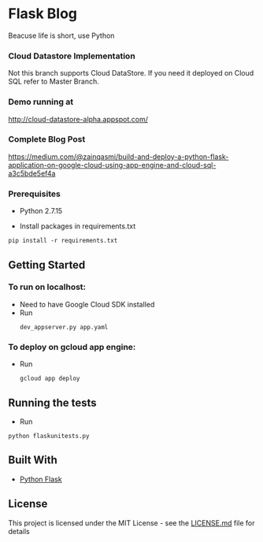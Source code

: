 # Flask Blog

Beacuse life is short, use Python

### Cloud Datastore Implementation

Not this branch supports Cloud DataStore. If you need it deployed on Cloud SQL refer to Master Branch.

### Demo running at

http://cloud-datastore-alpha.appspot.com/

### Complete Blog Post 

https://medium.com/@zainqasmi/build-and-deploy-a-python-flask-application-on-google-cloud-using-app-engine-and-cloud-sql-a3c5bde5ef4a

### Prerequisites

* Python 2.7.15

* Install packages in requirements.txt
```
pip install -r requirements.txt
```


## Getting Started

### To run on localhost:
    
* Need to have Google Cloud SDK installed
* Run
    ```
    dev_appserver.py app.yaml
    ```

### To deploy on gcloud app engine:
* Run
    ```
    gcloud app deploy
    ```


## Running the tests

* Run
```
python flaskunitests.py
```

## Built With

* [Python Flask](http://flask.pocoo.org/)

## License

This project is licensed under the MIT License - see the [LICENSE.md](LICENSE.md) file for details